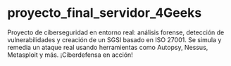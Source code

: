 # proyecto_final_servidor_4Geeks
Proyecto de ciberseguridad en entorno real: análisis forense, detección de vulnerabilidades y creación de un SGSI basado en ISO 27001. Se simula y remedia un ataque real usando herramientas como Autopsy, Nessus, Metasploit y más. ¡Ciberdefensa en acción!
